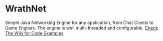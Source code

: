 # WrathNet
Simple Java Networking Engine for any application, from Chat Clients to Game Engines. The engine is well multi-threaded and configurable.
 <a href="https://github.com/EpicTaco/WrathNet/wiki">Check The Wiki for Code Examples</a>